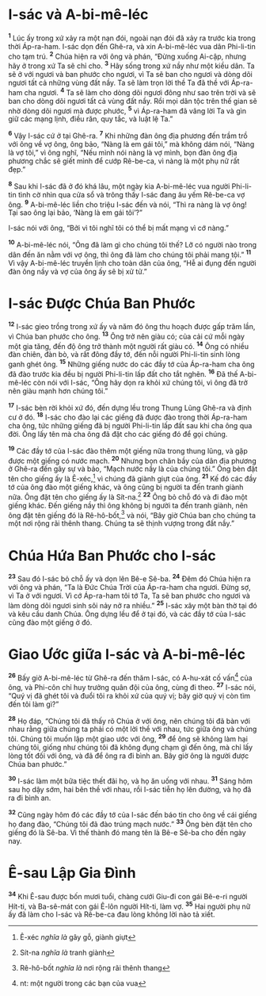# I-sác và A-bi-mê-léc
<sup><b>1</b></sup> Lúc ấy trong xứ xảy ra một nạn đói, ngoài nạn đói đã xảy ra trước kia trong thời Áp-ra-ham. I-sác dọn đến Ghê-ra, và xin A-bi-mê-léc vua dân Phi-li-tin cho tạm trú. <sup><b>2</b></sup> Chúa hiện ra với ông và phán, “Ðừng xuống Ai-cập, nhưng hãy ở trong xứ Ta sẽ chỉ cho. <sup><b>3</b></sup> Hãy sống trong xứ nầy như một kiều dân. Ta sẽ ở với ngươi và ban phước cho ngươi, vì Ta sẽ ban cho ngươi và dòng dõi ngươi tất cả những vùng đất nầy. Ta sẽ làm trọn lời thề Ta đã thề với Áp-ra-ham cha ngươi. <sup><b>4</b></sup> Ta sẽ làm cho dòng dõi ngươi đông như sao trên trời và sẽ ban cho dòng dõi ngươi tất cả vùng đất nầy. Rồi mọi dân tộc trên thế gian sẽ nhờ dòng dõi ngươi mà được phước, <sup><b>5</b></sup> vì Áp-ra-ham đã vâng lời Ta và gìn giữ các mạng lịnh, điều răn, quy tắc, và luật lệ Ta.”

<sup><b>6</b></sup> Vậy I-sác cứ ở tại Ghê-ra. <sup><b>7</b></sup> Khi những đàn ông địa phương đến trầm trồ với ông về vợ ông, ông bảo, “Nàng là em gái tôi,” mà không dám nói, “Nàng là vợ tôi,” vì ông nghĩ, “Nếu mình nói nàng là vợ mình, bọn đàn ông địa phương chắc sẽ giết mình để cướp Rê-be-ca, vì nàng là một phụ nữ rất đẹp.”

<sup><b>8</b></sup> Sau khi I-sác đã ở đó khá lâu, một ngày kia A-bi-mê-léc vua người Phi-li-tin tình cờ nhìn qua cửa sổ và trông thấy I-sác đang âu yếm Rê-be-ca vợ ông. <sup><b>9</b></sup> A-bi-mê-léc liền cho triệu I-sác đến và nói, “Thì ra nàng là vợ ông! Tại sao ông lại bảo, ‘Nàng là em gái tôi’?”

I-sác nói với ông, “Bởi vì tôi nghĩ tôi có thể bị mất mạng vì cớ nàng.”

<sup><b>10</b></sup> A-bi-mê-léc nói, “Ông đã làm gì cho chúng tôi thế? Lỡ có người nào trong dân đến ăn nằm với vợ ông, thì ông đã làm cho chúng tôi phải mang tội.” <sup><b>11</b></sup> Vì vậy A-bi-mê-léc truyền lịnh cho toàn dân của ông, “Hễ ai đụng đến người đàn ông nầy và vợ của ông ấy sẽ bị xử tử.”

# I-sác Ðược Chúa Ban Phước
<sup><b>12</b></sup> I-sác gieo trồng trong xứ ấy và năm đó ông thu hoạch được gấp trăm lần, vì Chúa ban phước cho ông. <sup><b>13</b></sup> Ông trở nên giàu có; của cải cứ mỗi ngày một gia tăng, đến độ ông trở thành một người rất giàu có. <sup><b>14</b></sup> Ông có nhiều đàn chiên, đàn bò, và rất đông đầy tớ, đến nỗi người Phi-li-tin sinh lòng ganh ghét ông. <sup><b>15</b></sup> Những giếng nước do các đầy tớ của Áp-ra-ham cha ông đã đào trước kia đều bị người Phi-li-tin lấp đất cho tắt nghẽn. <sup><b>16</b></sup> Ðã thế A-bi-mê-léc còn nói với I-sác, “Ông hãy dọn ra khỏi xứ chúng tôi, vì ông đã trở nên giàu mạnh hơn chúng tôi.”

<sup><b>17</b></sup> I-sác bèn rời khỏi xứ đó, đến dựng lều trong Thung Lũng Ghê-ra và định cư ở đó. <sup><b>18</b></sup> I-sác cho đào lại các giếng đã được đào trong thời Áp-ra-ham cha ông, tức những giếng đã bị người Phi-li-tin lấp đất sau khi cha ông qua đời. Ông lấy tên mà cha ông đã đặt cho các giếng đó để gọi chúng.

<sup><b>19</b></sup> Các đầy tớ của I-sác đào thêm một giếng nữa trong thung lũng, và gặp được một giếng có nước mạch. <sup><b>20</b></sup> Nhưng bọn chăn bầy của dân địa phương ở Ghê-ra đến gây sự và bảo, “Mạch nước nầy là của chúng tôi.” Ông bèn đặt tên cho giếng ấy là Ê-xéc,[^1-d275c31d-0454-4ed5-87d7-8cf3060efb28] vì chúng đã giành giựt của ông. <sup><b>21</b></sup> Kế đó các đầy tớ của ông đào một giếng khác, và ông cũng bị người ta đến tranh giành nữa. Ông đặt tên cho giếng ấy là Sít-na.[^2-d275c31d-0454-4ed5-87d7-8cf3060efb28] <sup><b>22</b></sup> Ông bỏ chỗ đó và đi đào một giếng khác. Ðến giếng nầy thì ông không bị người ta đến tranh giành, nên ông đặt tên giếng đó là Rê-hô-bốt,[^3-d275c31d-0454-4ed5-87d7-8cf3060efb28] và nói, “Bây giờ Chúa ban cho chúng ta một nơi rộng rãi thênh thang. Chúng ta sẽ thịnh vượng trong đất nầy.”

# Chúa Hứa Ban Phước cho I-sác
<sup><b>23</b></sup> Sau đó I-sác bỏ chỗ ấy và dọn lên Bê-e Sê-ba. <sup><b>24</b></sup> Ðêm đó Chúa hiện ra với ông và phán, “Ta là Ðức Chúa Trời của Áp-ra-ham cha ngươi. Ðừng sợ, vì Ta ở với ngươi. Vì cớ Áp-ra-ham tôi tớ Ta, Ta sẽ ban phước cho ngươi và làm dòng dõi ngươi sinh sôi nảy nở ra nhiều.” <sup><b>25</b></sup> I-sác xây một bàn thờ tại đó và kêu cầu danh Chúa. Ông dựng lều để ở tại đó, và các đầy tớ của I-sác cũng đào một giếng ở đó.

# Giao Ước giữa I-sác và A-bi-mê-léc
<sup><b>26</b></sup> Bấy giờ A-bi-mê-léc từ Ghê-ra đến thăm I-sác, có A-hu-xát cố vấn[^4-d275c31d-0454-4ed5-87d7-8cf3060efb28] của ông, và Phi-côn chỉ huy trưởng quân đội của ông, cùng đi theo. <sup><b>27</b></sup> I-sác nói, “Quý vị đã ghét tôi và đuổi tôi ra khỏi xứ của quý vị; bây giờ quý vị còn tìm đến tôi làm gì?”

<sup><b>28</b></sup> Họ đáp, “Chúng tôi đã thấy rõ Chúa ở với ông, nên chúng tôi đã bàn với nhau rằng giữa chúng ta phải có một lời thề với nhau, tức giữa ông và chúng tôi. Chúng tôi muốn lập một giao ước với ông, <sup><b>29</b></sup> để ông sẽ không làm hại chúng tôi, giống như chúng tôi đã không đụng chạm gì đến ông, mà chỉ lấy lòng tốt đối với ông, và đã để ông ra đi bình an. Bây giờ ông là người được Chúa ban phước.”

<sup><b>30</b></sup> I-sác làm một bữa tiệc thết đãi họ, và họ ăn uống với nhau. <sup><b>31</b></sup> Sáng hôm sau họ dậy sớm, hai bên thề với nhau, rồi I-sác tiễn họ lên đường, và họ đã ra đi bình an.

<sup><b>32</b></sup> Cũng ngày hôm đó các đầy tớ của I-sác đến báo tin cho ông về cái giếng họ đang đào, “Chúng tôi đã đào trúng mạch nước.” <sup><b>33</b></sup> Ông bèn đặt tên cho giếng đó là Sê-ba. Vì thế thành đó mang tên là Bê-e Sê-ba cho đến ngày nay.

# Ê-sau Lập Gia Ðình
<sup><b>34</b></sup> Khi Ê-sau được bốn mươi tuổi, chàng cưới Giu-đi con gái Bê-e-ri người Hít-ti, và Ba-sê-mát con gái Ê-lôn người Hít-ti, làm vợ. <sup><b>35</b></sup> Hai người phụ nữ ấy đã làm cho I-sác và Rê-be-ca đau lòng không lời nào tả xiết.

[^1-d275c31d-0454-4ed5-87d7-8cf3060efb28]: Ê-xéc *nghĩa là* gây gỗ, giành giựt
[^2-d275c31d-0454-4ed5-87d7-8cf3060efb28]: Sít-na *nghĩa là* tranh giành
[^3-d275c31d-0454-4ed5-87d7-8cf3060efb28]: Rê-hô-bốt *nghĩa là* nơi rộng rãi thênh thang
[^4-d275c31d-0454-4ed5-87d7-8cf3060efb28]: nt: một người trong các bạn của vua